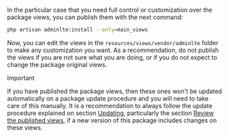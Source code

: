 In the particular case that you need full control or customization over the package views, you can publish them with the next command:

```sh
php artisan adminlte:install --only=main_views
```

Now, you can edit the views in the `resources/views/vendor/adminlte` folder to make any customization you want. As a recommendation, do not publish the views if you are not sure what you are doing, or if you do not expect to change the package original views.

> [!Important]
> If you have published the package views, then these ones won't be updated automatically on a package update procedure and you will need to take care of this manually. It is a recommendation to always follow the update procedure explained on section [Updating](/sections/overview/updating), particularly the section [Review the published views](/sections/overview/updating#3-review-the-package-published-views-optional), if a new version of this package includes changes on these views.
